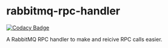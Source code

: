 # rabbitmq-rpc-handler

[![Codacy Badge](https://api.codacy.com/project/badge/Grade/9c4e2ecb2c174259a182d57a05412fda)](https://app.codacy.com/gh/ErizO1/rabbitmq-rpc-handler?utm_source=github.com&utm_medium=referral&utm_content=ErizO1/rabbitmq-rpc-handler&utm_campaign=Badge_Grade)

A RabbitMQ RPC handler to make and reicive RPC calls easier.
